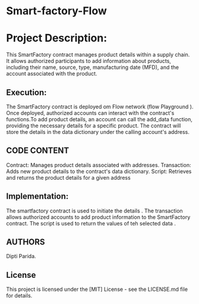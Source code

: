 # Smart-factory-Flow

# Project Description:
 This SmartFactory contract manages product details within a supply chain. It allows authorized participants to add information about products, including their name, 
 source, type, manufacturing date (MFD), and the account associated with the product.

 
## Execution:
The SmartFactory contract is deployed om Flow network (flow Playground ). Once deployed, authorized accounts can interact with the contract's functions.To add product details, an account can call the add_data function, providing the necessary details for a specific product.
The contract will store the details in the data dictionary under the calling account's address.

## CODE CONTENT
Contract: Manages product details associated with addresses.
Transaction: Adds new product details to the contract's data dictionary.
Script: Retrieves and returns the product details for a given address

## Implementation:
The smartfactory contract is used to initiate the details .
The transaction allows authorized accounts to add product information to the SmartFactory contract.
The script is used to return the values of teh selected data .

## AUTHORS
Dipti Parida.

## License
This project is licensed under the [MIT] License - see the LICENSE.md file for details.
